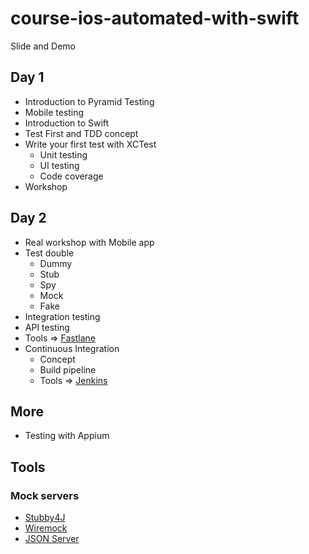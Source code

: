 # course-ios-automated-with-swift
Slide and Demo

## Day 1
* Introduction to Pyramid Testing
* Mobile testing
* Introduction to Swift
* Test First and TDD concept
* Write your first test with XCTest
  * Unit testing
  * UI testing
  * Code coverage
* Workshop

## Day 2
* Real workshop with Mobile app
* Test double
  * Dummy
  * Stub
  * Spy
  * Mock
  * Fake
* Integration testing
* API testing
* Tools => [Fastlane](https://fastlane.tools/)
* Continuous Integration
  * Concept
  * Build pipeline
  * Tools => [Jenkins](https://jenkins.io/)
  
  
## More
* Testing with Appium

## Tools 

### Mock servers
* [Stubby4J](https://github.com/azagniotov/stubby4j)
* [Wiremock](http://wiremock.org/)
* [JSON Server](https://github.com/typicode/json-server)

